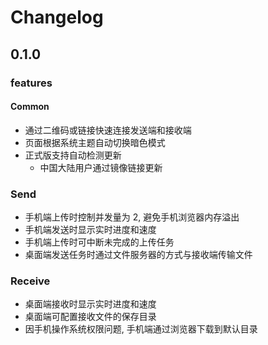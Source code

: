 # Changelog

## 0.1.0

### features

#### Common

- 通过二维码或链接快速连接发送端和接收端
- 页面根据系统主题自动切换暗色模式
- 正式版支持自动检测更新
  - 中国大陆用户通过镜像链接更新

### Send

- 手机端上传时控制并发量为 2, 避免手机浏览器内存溢出
- 手机端发送时显示实时进度和速度
- 手机端上传时可中断未完成的上传任务
- 桌面端发送任务时通过文件服务器的方式与接收端传输文件

### Receive

- 桌面端接收时显示实时进度和速度
- 桌面端可配置接收文件的保存目录
- 因手机操作系统权限问题, 手机端通过浏览器下载到默认目录
